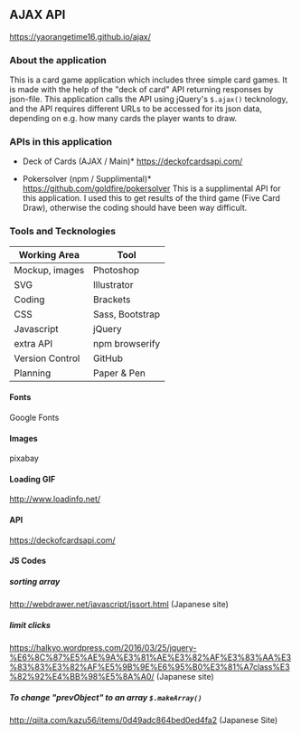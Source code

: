 ## AJAX API

https://yaorangetime16.github.io/ajax/

### About the application
This is a card game application which includes three simple card games. It is made with the help of the "deck of card" API returning responses by json-file.
This application calls the API using jQuery's `$.ajax()` tecknology, and the API requires different URLs to be accessed for its json data, depending on e.g. how many cards the player wants to draw.

### APIs in this application
* Deck of Cards (AJAX / Main)*
https://deckofcardsapi.com/

* Pokersolver (npm / Supplimental)*
https://github.com/goldfire/pokersolver
This is a supplimental API for this application.
I used this to get results of the third game (Five Card Draw), otherwise the coding should have been way difficult.

### Tools and Tecknologies
|Working Area | Tool|
|-----|-----|
|Mockup, images|Photoshop|
|SVG|Illustrator|
|Coding|Brackets|
|CSS|Sass, Bootstrap|
|Javascript|jQuery|
|extra API|npm browserify|
|Version Control|GitHub|
|Planning|Paper & Pen|


#### Fonts
Google Fonts

#### Images
pixabay

#### Loading GIF
http://www.loadinfo.net/

#### API
https://deckofcardsapi.com/

#### JS Codes
#####  sorting array
http://webdrawer.net/javascript/jssort.html (Japanese site)

##### limit clicks
https://halkyo.wordpress.com/2016/03/25/jquery-%E6%8C%87%E5%AE%9A%E3%81%AE%E3%82%AF%E3%83%AA%E3%83%83%E3%82%AF%E5%9B%9E%E6%95%B0%E3%81%A7class%E3%82%92%E4%BB%98%E5%8A%A0/ (Japanese site)

##### To change "prevObject" to an array `$.makeArray()`
http://qiita.com/kazu56/items/0d49adc864bed0ed4fa2 (Japanese Site)
